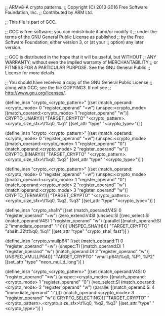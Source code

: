 ;; ARMv8-A crypto patterns.
;; Copyright (C) 2013-2016 Free Software Foundation, Inc.
;; Contributed by ARM Ltd.

;; This file is part of GCC.

;; GCC is free software; you can redistribute it and/or modify it
;; under the terms of the GNU General Public License as published
;; by the Free Software Foundation; either version 3, or (at your
;; option) any later version.

;; GCC is distributed in the hope that it will be useful, but WITHOUT
;; ANY WARRANTY; without even the implied warranty of MERCHANTABILITY
;; or FITNESS FOR A PARTICULAR PURPOSE.  See the GNU General Public
;; License for more details.

;; You should have received a copy of the GNU General Public License
;; along with GCC; see the file COPYING3.  If not see
;; <http://www.gnu.org/licenses/>.

(define_insn "crypto_<crypto_pattern>"
  [(set (match_operand:<crypto_mode> 0 "register_operand" "=w")
        (unspec:<crypto_mode> [(match_operand:<crypto_mode> 1
                       "register_operand" "w")]
         CRYPTO_UNARY))]
  "TARGET_CRYPTO"
  "<crypto_pattern>.<crypto_size_sfx>\\t%q0, %q1"
  [(set_attr "type" "<crypto_type>")]
)

(define_insn "crypto_<crypto_pattern>"
  [(set (match_operand:<crypto_mode> 0 "register_operand" "=w")
        (unspec:<crypto_mode> [(match_operand:<crypto_mode> 1 "register_operand" "0")
                      (match_operand:<crypto_mode> 2 "register_operand" "w")]
         CRYPTO_BINARY))]
  "TARGET_CRYPTO"
  "<crypto_pattern>.<crypto_size_sfx>\\t%q0, %q2"
  [(set_attr "type" "<crypto_type>")]
)

(define_insn "crypto_<crypto_pattern>"
  [(set (match_operand:<crypto_mode> 0 "register_operand" "=w")
        (unspec:<crypto_mode> [(match_operand:<crypto_mode> 1 "register_operand" "0")
                      (match_operand:<crypto_mode> 2 "register_operand" "w")
                      (match_operand:<crypto_mode> 3 "register_operand" "w")]
         CRYPTO_TERNARY))]
  "TARGET_CRYPTO"
  "<crypto_pattern>.<crypto_size_sfx>\\t%q0, %q2, %q3"
  [(set_attr "type" "<crypto_type>")]
)

(define_insn "crypto_sha1h"
  [(set (match_operand:V4SI 0 "register_operand" "=w")
        (zero_extend:V4SI
          (unspec:SI [(vec_select:SI
                        (match_operand:V4SI 1 "register_operand" "w")
                        (parallel [(match_operand:SI 2 "immediate_operand" "i")]))]
           UNSPEC_SHA1H)))]
  "TARGET_CRYPTO"
  "sha1h.32\\t%q0, %q1"
  [(set_attr "type" "crypto_sha1_fast")]
)

(define_insn "crypto_vmullp64"
  [(set (match_operand:TI 0 "register_operand" "=w")
        (unspec:TI [(match_operand:DI 1 "register_operand" "w")
                    (match_operand:DI 2 "register_operand" "w")]
         UNSPEC_VMULLP64))]
  "TARGET_CRYPTO"
  "vmull.p64\\t%q0, %P1, %P2"
  [(set_attr "type" "neon_mul_d_long")]
)

(define_insn "crypto_<crypto_pattern>"
  [(set (match_operand:V4SI 0 "register_operand" "=w")
        (unspec:<crypto_mode>
                     [(match_operand:<crypto_mode> 1 "register_operand" "0")
                      (vec_select:SI
                        (match_operand:<crypto_mode> 2 "register_operand" "w")
                        (parallel [(match_operand:SI 4 "immediate_operand" "i")]))
                      (match_operand:<crypto_mode> 3 "register_operand" "w")]
         CRYPTO_SELECTING))]
  "TARGET_CRYPTO"
  "<crypto_pattern>.<crypto_size_sfx>\\t%q0, %q2, %q3"
  [(set_attr "type" "<crypto_type>")]
)
